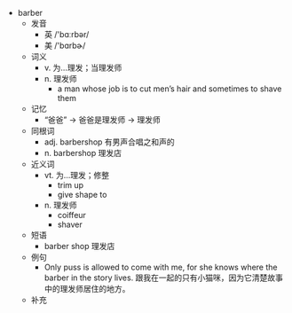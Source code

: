 - barber
  - 发音
    - 英 /'bɑːrbər/
    - 美 /'bɑrbɚ/
  - 词义
    - v. 为…理发；当理发师
    - n. 理发师
      - a man whose job is to cut men’s hair and sometimes to  shave  them
  - 记忆
    - “爸爸” → 爸爸是理发师 → 理发师
  - 同根词
    - adj. barbershop 有男声合唱之和声的
    - n. barbershop 理发店
  - 近义词
    - vt. 为…理发；修整
      - trim up
      - give shape to
    - n. 理发师
      - coiffeur
      - shaver
  - 短语
    - barber shop 理发店
  - 例句
    - Only puss is allowed to come with me, for she knows where the barber in the story lives. 跟我在一起的只有小猫咪，因为它清楚故事中的理发师居住的地方。
  - 补充